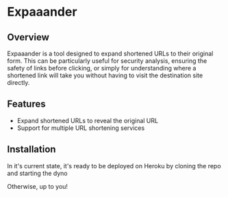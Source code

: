# Expaaander

## Overview
Expaaander is a tool designed to expand shortened URLs to their original form. This can be particularly useful for security analysis, ensuring the safety of links before clicking, or simply for understanding where a shortened link will take you without having to visit the destination site directly.

## Features
- Expand shortened URLs to reveal the original URL
- Support for multiple URL shortening services

## Installation
In it's current state, it's ready to be deployed on Heroku by cloning the repo and starting the dyno

Otherwise, up to you!
